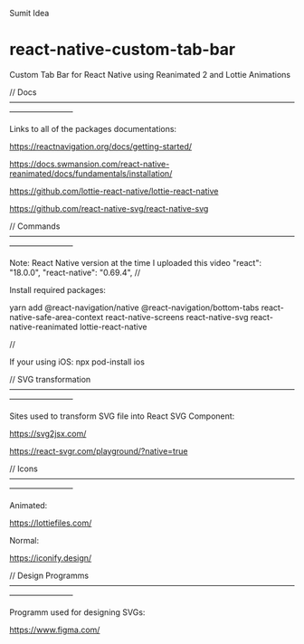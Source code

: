 Sumit Idea
# react-native-custom-tab-bar
Custom Tab Bar for React Native using Reanimated 2 and Lottie Animations

// Docs ————————————————————————————————————————————

Links to all of the packages documentations:

https://reactnavigation.org/docs/getting-started/

https://docs.swmansion.com/react-native-reanimated/docs/fundamentals/installation/

https://github.com/lottie-react-native/lottie-react-native

https://github.com/react-native-svg/react-native-svg

// Commands ————————————————————————————————————————————

Note: React Native version at the time I uploaded this video
    "react": "18.0.0",
    "react-native": "0.69.4",
//

Install required packages:

yarn add @react-navigation/native @react-navigation/bottom-tabs react-native-safe-area-context react-native-screens react-native-svg react-native-reanimated lottie-react-native

//

If your using iOS:
npx pod-install ios

// SVG transformation ————————————————————————————————————————————

Sites used to transform SVG file into React SVG Component:

https://svg2jsx.com/

https://react-svgr.com/playground/?native=true

// Icons ————————————————————————————————————————————

Animated:

https://lottiefiles.com/

Normal:

https://iconify.design/

// Design Programms ————————————————————————————————————————————

Programm used for designing SVGs:

https://www.figma.com/



